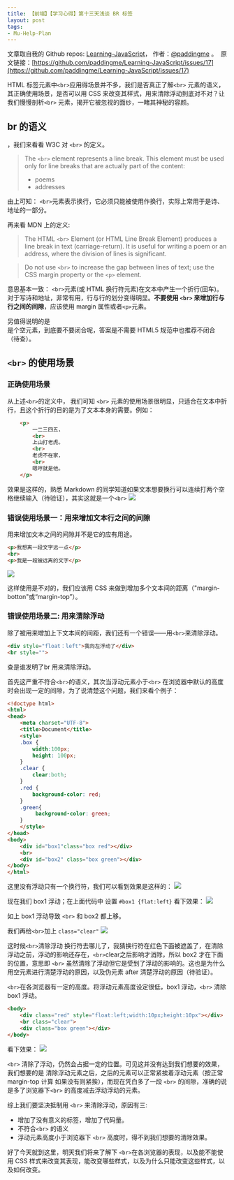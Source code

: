 ```yaml
---
title: 【前端】【学习心得】第十三天浅谈 BR 标签
layout: post
tags:
- Mu-Help-Plan
---
```



 文章取自我的 Github  repos: [Learning-JavaScript](https://github.com/paddingme/Learning-JavaScript)， 作者：[@paddingme](http://padding.me/about.html) 。 
 &nbsp;原文链接：[https://github.com/paddingme/Learning-JavaScript/issues/17](https://github.com/paddingme/Learning-JavaScript/issues/17)

HTML 标签元素中`<br>`应用得场景并不多，我们是否真正了解`<br>` 元素的语义，其正确使用场景，是否可以用 CSS 来改变其样式，用来清除浮动到底对不对？让我们慢慢剖析`<br>` 元素，揭开它被忽视的面纱，一睹其神秘的容颜。

## br 的语义
，我们来看看 W3C 对 `<br>` 的定义。
>The `<br>` element represents a line break.
>This element must be used only for line breaks that are actually part of the 
> content:
>  + poems
>  + addresses

由上可知： `<br>`元素表示换行，它必须只能被使用作换行，实际上常用于是诗、地址的一部分。

再来看 MDN 上的定义:
>The HTML `<br>` Element (or HTML Line Break Element) produces a line break in text (carriage-return). It is useful for writing a poem or an address, where the division of lines is significant.

>Do not use `<br>` to increase the gap between lines of text; use the CSS margin property or the `<p>` element.

意思基本一致：  `<br>`元素(或 HTML 换行符元素)在文本中产生一个折行(回车)。对于写诗和地址，非常有用，行与行的划分变得明显。**不要使用 `<br>` 来增加行与行之间的间隙**，应该使用 margin 属性或者`<p>`元素。

另值得说明的是 <br> 是个空元素，到底要不要闭合呢，答案是不需要 HTML5 规范中也推荐不闭合（待查）。

## `<br>` 的使用场景

### 正确使用场景
从上述`<br>`的定义中， 我们可知 `<br>` 元素的使用场景很明显，只适合在文本中折行，且这个折行的目的是为了文本本身的需要。例如：
```html
    <p>
        一二三四五，
        <br>
        上山打老虎。
        <br>
        老虎不在家，
        <br>
        嗯哼就是他。
    </p>
```

效果是这样的，熟悉 Markdown 的同学知道如果文本想要换行可以连续打两个空格继续输入（待验证），其实这就是一个`<br>`
![ ](http://paddingme.qiniudn.com/21.PNG)

### 错误使用场景一：用来增加文本行之间的间隙
用来增加文本之间的间隙并不是它的应有用途。
```html
<p>我想离一段文字远一点</p>
<br>
<p>我是一段被远离的文字</p>
```
![](http://paddingme.qiniudn.com/22.PNG)

这样使用是不对的，我们应该用 CSS 来做到增加多个文本间的距离（"margin-botton"或“margin-top”）。

### 错误使用场景二: 用来清除浮动
除了被用来增加上下文本间的间距，我们还有一个错误——用`<br>`来清除浮动。
```html
<div style="float：left">我向左浮动了</div>
<br style="">
```

查是谁发明了br 用来清除浮动。

首先这严重不符合`<br>`的语义，其次当浮动元素小于`<br>` 在浏览器中默认的高度时会出现一定的间隙，为了说清楚这个问题，我们来看个例子：

```html
<!doctype html>
<html>
<head>
    <meta charset="UTF-8">
    <title>Document</title>
    <style>
    .box {
        width:100px;
        height: 100px;
    }
    .clear {
        clear:both;
    }
    .red {
        background-color: red;
    }
    .green{
         background-color: green;
    }
    </style>
</head>
<body>
    <div id="box1"class="box red"></div>
    <br>
    <div id="box2" class="box green"></div>
</body>
</html>
```

这里没有浮动只有一个换行符，我们可以看到效果是这样的：
![](http://paddingme.qiniudn.com/hh.PNG)


现在我们 box1 浮动；在上面代码中 设置 `#box1 {flat:left}` 看下效果：
![](http://paddingme.qiniudn.com/bb.PNG)


如上 box1 浮动导致 `<br>` 和 box2 都上移。

我们再给`<br>`加上 `class="clear"`
![](http://paddingme.qiniudn.com/xx.PNG)


这时候`<br>`清除浮动 换行符去哪儿了，我猜换行符在红色下面被遮盖了，在清除浮动之前，浮动的影响还存在，`<br>`clear之后影响才消除，所以 box2 才在下面的位置，意思即 `<br>` 虽然清除了浮动但它是受到了浮动的影响的。这也是为什么用空元素进行清楚浮动的原因，以及伪元素 after 清楚浮动的原因（待验证）。

`<br>`在各浏览器有一定的高度。将浮动元素高度设定很低，box1 浮动，`<br>` 清除 box1 浮动。

```html
<body>
    <div class="red" style="float:left;width:10px;height:10px"></div>
    <br class="clear">
    <div class="box green"></div>
</body>
```
看下效果：
![](http://paddingme.qiniudn.com/ss.PNG)


`<br>` 清除了浮动，仍然会占据一定的位置。可见这并没有达到我们想要的效果，我们想要的是 清除浮动元素之后，之后的元素可以正常紧挨着浮动元素（按正常 margin-top 计算 如果没有则紧挨），而现在凭白多了一段 `<br>` 的间隙，准确的说是多了浏览器下`<br>` 的高度减去浮动浮动的元素。

综上我们要坚决抵制用 `<br>` 来清除浮动，原因有三:
+ 增加了没有意义的标签，增加了代码量。
+ 不符合`<br>` 的语义
+ 浮动元素高度小于浏览器下 `<br>` 高度时，得不到我们想要的清除效果。


好了今天就到这里，明天我们将来了解下  `<br>`在各浏览器的表现，以及能不能使用 CSS 样式来改变其表现，能改变哪些样式，以及为什么只能改变这些样式，以及如何改变。
